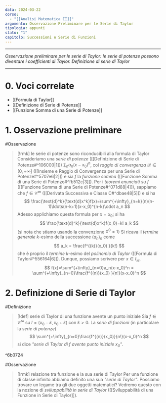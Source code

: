 ```yaml
---
data: 2024-03-22
corso:
  - "[[Analisi Matematica II]]"
argomento: Osservazione Preliminare per le Serie di Taylor
tipologia: appunti
stato: "1"
capitolo: Successioni e Serie di Funzioni
---
```

- - -
*Osservazione preliminare per le serie di Taylor: le serie di potenze possono diventare i coefficienti di Taylor. Definizione di serie di Taylor*
- - -
# 0. Voci correlate
- [[Formula di Taylor]]
- [[Definizione di Serie di Potenze]]
- [[Funzione Somma di una Serie di Potenze]]
# 1. Osservazione preliminare
#Osservazione 
> [!rmk] le serie di potenze sono riconducibili alla formula di Taylor
> Consideriamo una *serie di potenze* ([[Definizione di Serie di Potenze#^106000|1]]) $\sum_n a_n(x-x_0)^n$, col *raggio di convergenza* $\mathcal{R} \in (0, +\infty]$ ([[Insieme e Raggio di Convergenza per una Serie di Potenze#^5707e6|2]]) e sia $f$ la *funzione somma* ([[Funzione Somma di una Serie di Potenze#^fb512c|3]]).
> Per i *teoremi enunciati su* $f$ ([[Funzione Somma di una Serie di Potenze#^071d88|4]]), sappiamo che $f \in \mathcal{C}^{\infty}$ ([[Derivata Successiva e Classe C#^dbae48|5]]) e si ha
> $$
> \frac{\text{d}^k}{\text{d}x^k}f(x)=\sum^{+\infty}_{n=k}(n)(n-1)\ldots(n-k+1)(x-x_0)^{n-k}\cdot a_n
> $$
> Adesso applichiamo questa formula per $x=x_0$; si ha
> $$
> \frac{\text{d}^k}{\text{d}x^k}f(x_0)=k! a_k
> $$
> (si nota che stiamo usando la convenzione $0^0=1$)
> Si ricava il *termine generale* $k$-esimo della successione $(a_n)_n$ come
> $$
> a_k = \frac{f^{(k)}(x_0) }{k!}
> $$
> che è proprio il *termine* $k$-esimo del *polinomio di Taylor* ([[Formula di Taylor#^556164|6]]).
> Dunque, possiamo scrivere per $x \in I_\mathcal{R}$,
> $$
> f(x)=\sum^{+\infty}_{n=0}a_n(x-x_0)^n = \sum^{+\infty}_{n=0}\frac{f^{(n)}(x_0) }{n!}(x-x_0)^n
> $$

# 2. Definizione di Serie di Taylor
#Definizione 
> [!def] serie di Taylor di una funzione avente un punto iniziale
> Sia $f \in \mathcal{C}^{\infty}$ su $I=(x_0-k, x_0+k)$ con $k>0$.
> La *serie di funzioni* (in particolare la *serie di potenze*)
> $$
> \sum^{+\infty}_{n=0}\frac{f^{(n)}(x_0)}{n!}(x-x_0)^n
> $$
> si dice *"serie di Taylor di $f$ avente punto iniziale $x_0$"*.

^6b0724

#Osservazione 
> [!rmk] relazione tra funzione e la sua serie di Taylor
> Per una funzione di classe infinito abbiamo definito una sua *"serie di Taylor"*. Possiamo trovare un legame tra gli due oggetti matematici? Vedremo questo con la nozione di *sviluppabilità in serie di Taylor* ([[Sviluppabilità di una Funzione in Serie di Taylor]]).